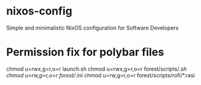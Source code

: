 # nixos-config
Simple and minimalistic NixOS configuration for Software Developers

# Permission fix for polybar files

chmod u=rwx,g=r,o=r launch.sh
chmod u=rwx,g=r,o=r forest/scripts/*.sh
chmod u=rw,g=r,o=r forest/*.ini
chmod u=rw,g=r,o=r forest/scripts/rofi/*.rasi